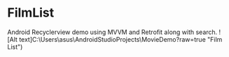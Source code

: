 # FilmList
Android Recyclerview demo using MVVM and Retrofit along with search.
![Alt text]C:\Users\asus\AndroidStudioProjects\MovieDemo?raw=true "Film List")
